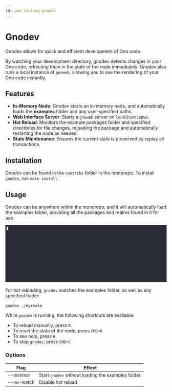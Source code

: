 ```yaml
---
id: gno-tooling-gnodev
---
```


# Gnodev

Gnodev allows for quick and efficient development of Gno code.

By watching your development directory, gnodev detects changes in your Gno
code, reflecting them in the state of the node immediately. Gnodev also runs a
local instance of `gnoweb`, allowing you to see the rendering of your Gno code instantly. 

## Features
- **In-Memory Node**: Gnodev starts an in-memory node, and automatically loads
the **examples** folder and any user-specified paths.
- **Web Interface Server**: Starts a `gnoweb` server on `localhost:8888`.
- **Hot Reload**: Monitors the example packages folder and specified directories for file changes,
reloading the package and automatically restarting the node as needed.
- **State Maintenance**: Ensures the current state is preserved by replay all transactions.

## Installation
Gnodev can be found in the `contribs` folder in the monorepo.
To install `gnodev`, run `make install`.

## Usage
Gnodev can be anywhere within the monorepo, and it will automatically load the examples
folder, providing all the packages and realms found in it for use.

![gnodev_usage](../../assets/reference/gnodev/gnodev.gif)

For hot reloading, `gnodev` watches the examples folder, as well as any specified folder:
```
gnodev ./myrealm
```

While `gnodev` is running, the following shortcuts are available:
- To reload manually, press `R`.
- To reset the state of the node, press `CMD+R`
- To see help, press `H`
- To stop `gnodev`, press `CMD+C`

### Options

| Flag       | Effect                                              |
|------------|-----------------------------------------------------|
| --minimal  | Start `gnodev` without loading the examples folder. |
| --no-watch | Disable hot reload                                  |